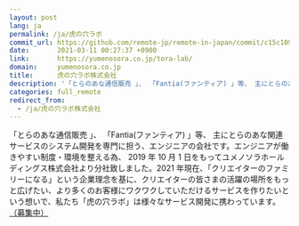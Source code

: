 ```yaml
---
layout: post
lang: ja
permalink: /ja/虎の穴ラボ
commit_url: https://github.com/remote-jp/remote-in-japan/commit/c15c109088050eabec522eaca426aad8f6af17b2
date:       2021-03-11 00:27:37 +0900
link:       https://yumenosora.co.jp/tora-lab/
domain:     yumenosora.co.jp
title:      虎の穴ラボ株式会社
description: '「とらのあな通信販売 」、 「Fantia(ファンティア) 」等、 主にとらのあな関連サービスのシステム開発を専門に担う、エンジニアの会社です。エンジニアが働きやすい制度・環境を整える為、 2019 年 10 月 1 日をもってユメノソラホールディングス株式会社より分社致しました。2021 年現在、「クリエイターのファミリーになる」という企業理念を基に、クリエイターの皆さまの活躍の場所をもっと広げたい、より多くのお客様にワクワクしていただけるサービスを作りたいという想いで、私たち「虎の穴ラボ」は様々なサービス開発に携わっています。（募集中）'
categories: full_remote
redirect_from:
  - /ja/虎の穴ラボ株式会社
---
```


<p>「とらのあな通信販売 」、 「Fantia(ファンティア) 」等、 主にとらのあな関連サービスのシステム開発を専門に担う、エンジニアの会社です。エンジニアが働きやすい制度・環境を整える為、 2019 年 10 月 1 日をもってユメノソラホールディングス株式会社より分社致しました。2021 年現在、「クリエイターのファミリーになる」という企業理念を基に、クリエイターの皆さまの活躍の場所をもっと広げたい、より多くのお客様にワクワクしていただけるサービスを作りたいという想いで、私たち「虎の穴ラボ」は様々なサービス開発に携わっています。<a href="https://yumenosora.co.jp/tora-lab/recruit#toralab-jobs">（募集中）</a></p>
